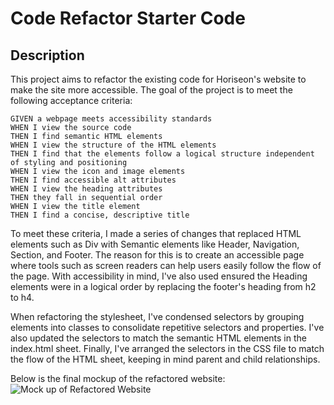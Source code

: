 # Code Refactor Starter Code

## Description
This project aims to refactor the existing code for Horiseon's website to make the site more accessible. The goal of the project is to meet the following acceptance criteria: 

```
GIVEN a webpage meets accessibility standards
WHEN I view the source code
THEN I find semantic HTML elements
WHEN I view the structure of the HTML elements
THEN I find that the elements follow a logical structure independent of styling and positioning
WHEN I view the icon and image elements
THEN I find accessible alt attributes
WHEN I view the heading attributes
THEN they fall in sequential order
WHEN I view the title element
THEN I find a concise, descriptive title
```

To meet these criteria, I made a series of changes that replaced HTML elements such as Div with Semantic elements like Header, Navigation, Section, and Footer. The reason for this is to create an accessible page where tools such as screen readers can help users easily follow the flow of the page. With accessibility in mind, I've also used ensured the Heading elements were in a logical order by replacing the footer's heading from h2 to h4.

When refactoring the stylesheet, I've condensed selectors by grouping elements into classes to consolidate repetitive selectors and properties. I've also updated the selectors to match the semantic HTML elements in the index.html sheet. Finally, I've arranged the selectors in the CSS file to match the flow of the HTML sheet, keeping in mind parent and child relationships.  

Below is the final mockup of the refactored website:
![Mock up of Refactored Website](https://user-images.githubusercontent.com/108312371/184554045-35953f79-5086-4bf9-b3ab-670be1e4ae3f.png)

